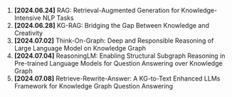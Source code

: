 1. **\[2024.06.24\]** RAG: Retrieval-Augmented Generation for Knowledge-Intensive NLP Tasks
2. **\[2024.06.28\]** KG-RAG: Bridging the Gap Between Knowledge and Creativity
3. **\[2024.07.02\]** Think-On-Graph: Deep and Responsible Reasoning of Large Language Model on Knowledge Graph
4. **\[2024.07.04\]** ReasoningLM: Enabling Structural Subgraph Reasoning in Pre-trained Language Models for Question Answering over Knowledge Graph
5. **\[2024.07.08\]** Retrieve-Rewrite-Answer: A KG-to-Text Enhanced LLMs Framework for Knowledge Graph Question Answering 
